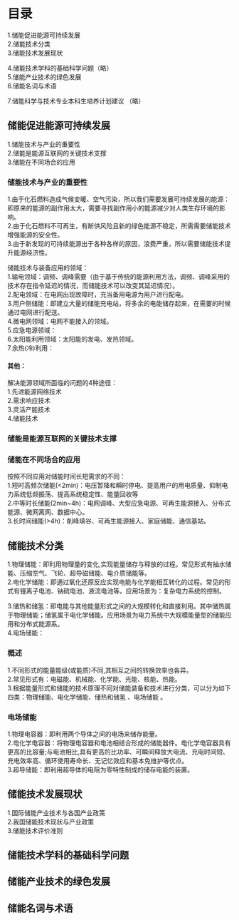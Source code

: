 
# 目录
1.储能促进能源可持续发展    
2.储能技术分类     
3.储能技术发展现状     

4.储能技术学科的基础科学问题（略）              
5.储能产业技术的绿色发展     
6.储能名词与术语     

7.储能科学与技术专业本科生培养计划建议 （略）          

## 储能促进能源可持续发展
1.储能技术与产业的重要性    
2.储能是能源互联网的关键技术支撑    
3.储能在不同场合的应用    

### 储能技术与产业的重要性
1.由于化石燃料造成气候变暖、空气污染，所以我们需要发展可持续发展的能源：即原来的能源的副作用太大，需要寻找副作用小的能源减少对人类生存环境的影响。   
2.由于化石燃料不可再生，有断供风险且新的绿色能源不稳定，所需需要储能技术增强能源的安全性。   
3.由于新发现的可持续能源出于各种各样的原因，浪费严重，所以需要储能技术提升能源经济性。    

储能技术与装备应用的领域：    
1.输电领域：调频、调峰需要（由于基于传统的能源利用方法，调频、调峰采用的技术存在指令延迟的情况，而储能技术可以改变其延迟情况）。   
2.配电领域：在电网出现故障时，充当备用电源为用户进行配电。    
3.用户侧储能：即建立大量的储能充电站，将多余的电能储存起来，在需要的时候通过电网进行配送。    
4.微电网领域：电网不能接入的领域。   
5.应急电源领域：    
6.太阳能利用领域：太阳能的发电、发热领域。   
7.余热(冷)利用：   

#### 其他：
解决能源领域所面临的问题的4种途径：  
1.先进能源网络技术   
2.需求响应技术   
3.灵活产能技术   
4.储能技术   

### 储能是能源互联网的关键技术支撑
### 储能在不同场合的应用
按照不同应用对储能时间长短需求的不同：   
1.短时高频次储能(<2min)：电压暂降和瞬时停电、提高用户的用电质量、抑制电力系统低频振荡、提高系统稳定性、能量回收等   
2.中等时长储能(2min~4h)：电网调峰、大型应急电源、可再生能源接入、分布式能源、微网离网、数据中心。   
3.长时间储能(>4h)：削峰填谷、可再生能源接入、家庭储能、通信基站。    
  
## 储能技术分类 
1.物理储能：即利用物理量的变化,实现能量储存与释放的过程。常见形式有抽水储能、压缩空气、飞轮、超导磁储能、电介质储能等。        
2.电化学储能：即通过氧化还原反应实现电能与化学能相互转化的过程。常见的形式有锂离子电池、钠硫电池、液流电池等。应用场景为：复杂电力系统的控制。       

3.储热和储氢：即电能与其他能量形式之间的大规模转化和直接利用。其中储热属于物理储能；储氢属于电化学储能。应用场景为电力系统中大规模能量型的储能应用和分布式能源系。   
4.电场储能：      

### 概述
1.不同形式的能量能级(或能质)不同,其相互之间的转换效率也各异。   
2.常见形式有：电磁能、机械能、化学能、光能、核能、热能。   
3.根据能量形式和储能的技术原理不同对储能装备和技术进行分类，可以分为如下四类：物理储能、电化学储能、储热和储氢 、电场储能 。   

### 电场储能 
1.物理电容器：即利用两个导体之间的电场来储存能量。   
2.电化学电容器：将物理电容器和电池相结合形成的储能器件。电化学电容器具有更高的比容量;与电池相比,具有更高的比功率、可瞬间释放大电流、充电时间短、充电效率高、循环使用寿命长、无记忆效应和基本免维护等优点。   
3.超导储能：即利用超导体的电阻为零特性制成的储存电能的装置。   

## 储能技术发展现状  
1.国际储能产业技术与各国产业政策     
2.我国储能技术现状与产业政策     
3.储能技术评价准则     

## 储能技术学科的基础科学问题
## 储能产业技术的绿色发展 

## 储能名词与术语   


